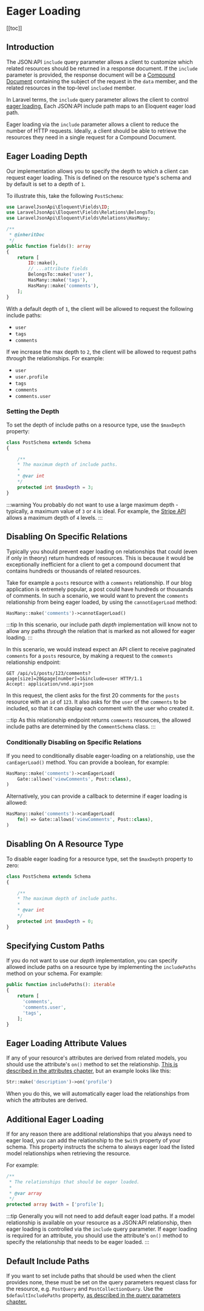 # Eager Loading

[[toc]]

## Introduction

The JSON:API `include` query parameter allows a client to customize
which related resources should be returned in a response document.
If the `include` parameter is provided, the response document will be
a [Compound Document](https://jsonapi.org/format/#document-compound-documents)
containing the subject of the request in the `data` member, and the
related resources in the top-level `included` member.

In Laravel terms, the `include` query parameter allows the client to control
[eager loading.](https://laravel.com/docs/8.x/eloquent-relationships#eager-loading)
Each JSON:API include path maps to an Eloquent eager load path.

Eager loading via the `include` parameter allows a client to reduce the
number of HTTP requests. Ideally, a client should be able to retrieve
the resources they need in a single request for a Compound
Document.

## Eager Loading Depth

Our implementation allows you to specify the depth to which a client
can request eager loading. This is defined on the resource type's
schema and by default is set to a depth of `1`.

To illustrate this, take the following `PostSchema`:

```php
use LaravelJsonApi\Eloquent\Fields\ID;
use LaravelJsonApi\Eloquent\Fields\Relations\BelongsTo;
use LaravelJsonApi\Eloquent\Fields\Relations\HasMany;

/**
 * @inheritDoc
 */
public function fields(): array
{
    return [
        ID::make(),
        // ...attribute fields
        BelongsTo::make('user'),
        HasMany::make('tags'),
        HasMany::make('comments'),
    ];
}
```

With a default depth of `1`, the client will be allowed to request
the following include paths:

- `user`
- `tags`
- `comments`

If we increase the max depth to `2`, the client will be allowed to
request paths *through* the relationships. For example:

- `user`
- `user.profile`
- `tags`
- `comments`
- `comments.user`

### Setting the Depth

To set the depth of include paths on a resource type, use the
`$maxDepth` property:

```php
class PostSchema extends Schema
{

    /**
    * The maximum depth of include paths.
    *
    * @var int
    */
    protected int $maxDepth = 3;
}
```

:::warning
You probably do not want to use a large maximum depth - typically,
a maximum value of `3` or `4` is ideal. For example, the
[Stripe API](https://stripe.com/docs/api/expanding_objects)
allows a maximum depth of `4` levels.
:::

## Disabling On Specific Relations

Typically you should prevent eager loading on relationships that could
(even if only in theory) return hundreds of resources. This is because
it would be exceptionally inefficient for a client to get a compound
document that contains hundreds or thousands of related resources.

Take for example a `posts` resource with a `comments` relationship.
If our blog application is extremely popular, a post could have hundreds
or thousands of comments. In such a scenario, we would want to prevent
the `comments` relationship from being eager loaded, by using the
`cannotEagerLoad` method:

```php
HasMany::make('comments')->cannotEagerLoad()
```

:::tip
In this scenario, our include path *depth* implementation will know not to
allow any paths *through* the relation that is marked as not allowed for
eager loading.
:::

In this scenario, we would instead expect an API client to receive
paginated `comments` for a `posts` resource, by making a request to
the `comments` relationship endpoint:

```http
GET /api/v1/posts/123/comments?page[size]=20&page[number]=1&include=user HTTP/1.1
Accept: application/vnd.api+json
```

In this request, the client asks for the first 20 comments for the `posts`
resource with an `id` of `123`. It also asks for the `user` of the `comments`
to be included, so that it can display each comment with the user who
created it.

:::tip
As this relationship endpoint returns `comments` resources, the allowed
include paths are determined by the `CommentSchema` class.
:::

### Conditionally Disabling on Specific Relations

If you need to conditionally disable eager-loading on a relationship, use
the `canEagerLoad()` method. You can provide a boolean, for example:

```php
HasMany::make('comments')->canEagerLoad(
    Gate::allows('viewComments', Post::class),
)
```

Alternatively, you can provide a callback to determine if eager loading is
allowed:

```php
HasMany::make('comments')->canEagerLoad(
    fn() => Gate::allows('viewComments', Post::class),
)
```

## Disabling On A Resource Type

To disable eager loading for a resource type, set the `$maxDepth` property
to zero:


```php
class PostSchema extends Schema
{

    /**
    * The maximum depth of include paths.
    *
    * @var int
    */
    protected int $maxDepth = 0;
}
```

## Specifying Custom Paths

If you do not want to use our *depth* implementation, you can specify
allowed include paths on a resource type by implementing the `includePaths`
method on your schema. For example:

```php
public function includePaths(): iterable
{
    return [
      'comments',
      'comments.user',
      'tags',
    ];
}
```

## Eager Loading Attribute Values

If any of your resource's attributes are derived from related models, you
should use the attribute's `on()` method to set the relationship.
[This is described in the attributes chapter](./attributes.md#attributes-from-related-models),
but an example looks like this:

```php
Str::make('description')->on('profile')
```

When you do this, we will automatically eager load the relationships from which
the attributes are derived.

## Additional Eager Loading

If for any reason there are additional relationships that you always need to
eager load, you can add the relationship to the `$with` property of your schema.
This property instructs the schema to always eager load the listed model
relationships when retrieving the resource.

For example:

```php
/**
 * The relationships that should be eager loaded.
 *
 * @var array
 */
protected array $with = ['profile'];
```

:::tip
Generally you will not need to add default eager load paths. If a model
relationship is available on your resource as a JSON:API relationship, then
eager loading is controlled via the `include` query parameter. If eager loading
is required for an attribute, you should use the attribute's `on()` method to
specify the relationship that needs to be eager loaded.
:::

## Default Include Paths

If you want to set include paths that should be used when the client provides
none, these must be set on the query parameters request class for the resource,
e.g. `PostQuery` and `PostCollectionQuery`. Use the `$defaultIncludePaths`
property, [as described in the query parameters chapter.](../requests/query-parameters.md#default-include-paths)
